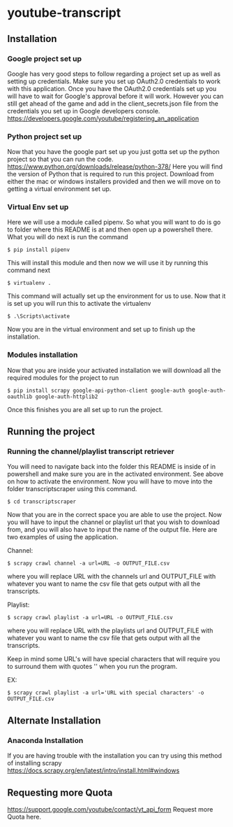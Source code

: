 # youtube-transcript

## Installation

### Google project set up

Google has very good steps to follow regarding a project set up as well as setting up credentials. Make sure you set up OAuth2.0 credentials to work with this application. Once you have the OAuth2.0 credentials set up you will have to wait for Google's approval before it will work. However you can still get ahead of the game and add in the client_secrets.json file from the credentials you set up in Google developers console.
https://developers.google.com/youtube/registering_an_application

### Python project set up

Now that you have the google part set up you just gotta set up the python project so that you can run the code.
https://www.python.org/downloads/release/python-378/ 
Here you will find the version of Python that is required to run this project. Download from either the mac or windows installers provided and then we will move on to getting a virtual environment set up.

### Virtual Env set up

Here we will use a module called pipenv. So what you will want to do is go to folder where this README is at and then open up a powershell there. What you will do next is run the command 
```
$ pip install pipenv
```
This will install this module and then now we will use it by running this command next 
```
$ virtualenv .
```
This command will actually set up the environment for us to use. Now that it is set up you will run this to activate the virtualenv
```
$ .\Scripts\activate
```
Now you are in the virtual environment and set up to finish up the installation.

### Modules installation

Now that you are inside your activated installation we will download all the required modules for the project to run
```
$ pip install scrapy google-api-python-client google-auth google-auth-oauthlib google-auth-httplib2
```
Once this finishes you are all set up to run the project.

## Running the project

### Running the channel/playlist transcript retriever

You will need to navigate back into the folder this README is inside of in powershell and make sure you are in the activated environment. See above on how to activate the environment. Now you will have to move into the folder transcriptscraper using this command.
```
$ cd transcriptscraper
```
Now that you are in the correct space you are able to use the project. Now you will have to input the channel or playlist url that you wish to download from, and you will also have to input the name of the output file. Here are two examples of using the application.

Channel:
```
$ scrapy crawl channel -a url=URL -o OUTPUT_FILE.csv
```
where you will replace URL with the channels url and OUTPUT_FILE with whatever you want to name the csv file that gets output with all the transcripts.

Playlist:
```
$ scrapy crawl playlist -a url=URL -o OUTPUT_FILE.csv
```
where you will replace URL with the playlists url and OUTPUT_FILE with whatever you want to name the csv file that gets output with all the transcripts.

Keep in mind some URL's will have special characters that will require you to surround them with quotes '' when you run the program.

EX:
```
$ scrapy crawl playlist -a url='URL with special characters' -o OUTPUT_FILE.csv
```


## Alternate Installation

### Anaconda Installation

If you are having trouble with the installation you can try using this method of installing scrapy 
https://docs.scrapy.org/en/latest/intro/install.html#windows

## Requesting more Quota

https://support.google.com/youtube/contact/yt_api_form Request more Quota here.
